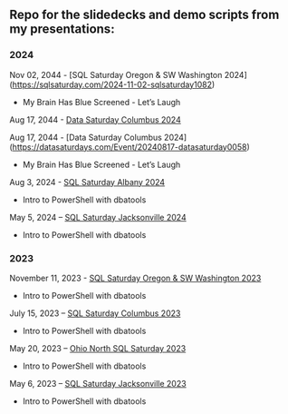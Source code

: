 ## Repo for the slidedecks and demo scripts from my presentations:

### 2024

Nov 02, 2044 - [SQL Saturday Oregon & SW Washington 2024] (https://sqlsaturday.com/2024-11-02-sqlsaturday1082)
* My Brain Has Blue Screened - Let’s Laugh

Aug 17, 2044 - [Data Saturday Columbus 2024](https://datasaturdays.com/Event/20240817-datasaturday0058)

Aug 17, 2044 - [Data Saturday Columbus 2024] (https://datasaturdays.com/Event/20240817-datasaturday0058)
* My Brain Has Blue Screened - Let’s Laugh

Aug 3, 2024 - [SQL Saturday Albany 2024](https://sqlsaturday.com/2024-08-03-sqlsaturday1083/)
* Intro to PowerShell with dbatools

May 5, 2024 – [SQL Saturday Jacksonville 2024](https://sqlsaturday.com/2024-05-04-sqlsaturday1068/)
* Intro to PowerShell with dbatools

### 2023

November 11, 2023 - [SQL Saturday Oregon & SW Washington 2023](https://sqlsaturday.com/2023-11-11-sqlsaturday1057/)
* Intro to PowerShell with dbatools

July 15, 2023 – [SQL Saturday Columbus 2023](https://sqlsaturday.com/2023-07-15-sqlsaturday1058/)
* Intro to PowerShell with dbatools

May 20, 2023 – [Ohio North SQL Saturday 2023](https://sqlsaturday.com/2023-05-20-sqlsaturday1055/)
* Intro to PowerShell with dbatools

May 6, 2023 – [SQL Saturday Jacksonville 2023](https://sqlsaturday.com/2023-05-06-sqlsaturday1041/)
* Intro to PowerShell with dbatools
